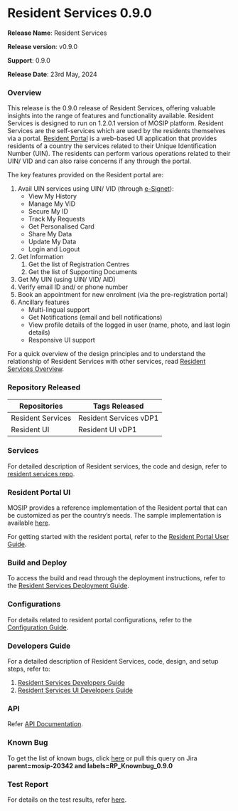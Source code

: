 # Resident Services 0.9.0

**Release Name**: Resident Services

**Release version**: v0.9.0

**Support**: 0.9.0

**Release Date**: 23rd May, 2024

### Overview

This release is the 0.9.0 release of Resident Services, offering valuable insights into the range of features and functionality available. Resident Services is designed to run on 1.2.0.1 version of MOSIP platform. Resident Services are the self-services which are used by the residents themselves via a portal. [Resident Portal](https://docs.mosip.io/1.2.0/modules/resident-services/resident-portal-user-guide) is a web-based UI application that provides residents of a country the services related to their Unique Identification Number (UIN). The residents can perform various operations related to their UIN/ VID and can also raise concerns if any through the portal.

The key features provided on the Resident portal are:

1. Avail UIN services using UIN/ VID (through [e-Signet](https://docs.esignet.io/)):
   * View My History
   * Manage My VID
   * Secure My ID
   * Track My Requests
   * Get Personalised Card
   * Share My Data
   * Update My Data
   * Login and Logout
2. Get Information
   1. Get the list of Registration Centres
   2. Get the list of Supporting Documents
3. Get My UIN (using UIN/ VID/ AID)
4. Verify email ID and/ or phone number
5. Book an appointment for new enrolment (via the pre-registration portal)
6. Ancillary features
   * Multi-lingual support
   * Get Notifications (email and bell notifications)
   * View profile details of the logged in user (name, photo, and last login details)
   * Responsive UI support

For a quick overview of the design principles and to understand the relationship of Resident Services with other services, read [Resident Services Overview](https://docs.mosip.io/1.2.0/modules/resident-services).

### Repository Released

| **Repositories**  | **Tags Released**      |
| ----------------- | ---------------------- |
| Resident Services | Resident Services vDP1 |
| Resident UI       | Resident UI vDP1       |

### Services

For detailed description of Resident services, the code and design, refer to [resident services repo](https://github.com/mosip/resident-services/releases/tag/vDP1).

### Resident Portal UI

MOSIP provides a reference implementation of the Resident portal that can be customized as per the country’s needs. The sample implementation is available [here](https://github.com/mosip/resident-ui/releases/tag/vDP1).

For getting started with the resident portal, refer to the [Resident Portal User Guide](https://docs.mosip.io/1.2.0/modules/resident-services/resident-portal-user-guide).

### Build and Deploy

To access the build and read through the deployment instructions, refer to the [Resident Services Deployment Guide](https://docs.mosip.io/1.2.0/modules/resident-services/resident-services-deployment-guide).

### Configurations

For details related to resident portal configurations, refer to the [Configuration Guide](https://docs.mosip.io/1.2.0/modules/resident-services/resident-portal-configuration-guide).

### Developers Guide

For a detailed description of Resident Services, code, design, and setup steps, refer to:

1. [Resident Services Developers Guide](https://docs.mosip.io/1.2.0/modules/resident-services/resident-services-developer-guide)
2. [Resident Services UI Developers Guide](https://docs.mosip.io/1.2.0/modules/resident-services/resident-services-ui-developer-guide)

### API

Refer [API Documentation](https://mosip.stoplight.io/docs/resident/9a5192571fc51-document).

### Known Bug

To get the list of known bugs, click [here](https://mosip.atlassian.net/issues/MOSIP-33073?jql=parent%3Dmosip-20342%20and%20labels%3DRP\_Knownbug\_0.9.0) or pull this query on Jira **parent=mosip-20342 and labels=RP\_Knownbug\_0.9.0**

### Test Report

For details on the test results, refer [here](https://github.com/mosip/test-management/tree/master/).
